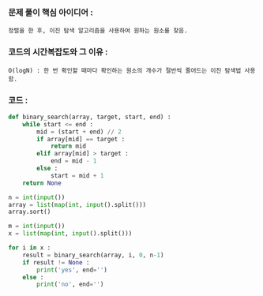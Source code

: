 ### 문제 풀이 핵심 아이디어 :
    정렬을 한 후, 이진 탐색 알고리즘을 사용하여 원하는 원소를 찾음.

### 코드의 시간복잡도와 그 이유 :
    O(logN) : 한 번 확인할 때마다 확인하는 원소의 개수가 절반씩 줄어드는 이진 탐색법 사용함.

### 코드 :
```python
def binary_search(array, target, start, end) :
    while start <= end :
        mid = (start + end) // 2
        if array[mid] == target :
            return mid
        elif array[mid] > target :
            end = mid - 1
        else :
            start = mid + 1
    return None

n = int(input())
array = list(map(int, input().split()))
array.sort()

m = int(input())
x = list(map(int, input().split()))

for i in x :
    result = binary_search(array, i, 0, n-1)
    if result != None :
        print('yes', end='')
    else :
        print('no', end='')
```